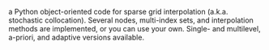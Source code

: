 a Python object-oriented code for sparse grid interpolation (a.k.a. stochastic collocation). Several nodes, multi-index sets, and interpolation methods are implemented, or you can use your own. Single- and multilevel, a-priori, and adaptive versions available.
